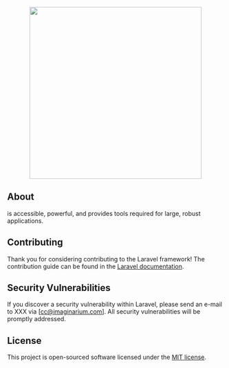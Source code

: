 <p align="center"><a href="https://laravel.com" target="_blank"><img src="https://i.imgur.com/rpFHcyF.jpg" width="400" high="400"></a></p>


## About


 is accessible, powerful, and provides tools required for large, robust applications.

## Contributing

Thank you for considering contributing to the Laravel framework! The contribution guide can be found in the [Laravel documentation](https://laravel.com/docs/contributions).


## Security Vulnerabilities

If you discover a security vulnerability within Laravel, please send an e-mail to XXX via [cc@imaginarium.com]. All security vulnerabilities will be promptly addressed.

## License

This project is open-sourced software licensed under the [MIT license](https://opensource.org/licenses/MIT).
